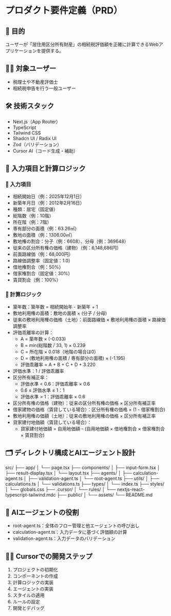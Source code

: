 # プロダクト要件定義（PRD）

## 🎯 目的
ユーザーが「居住用区分所有財産」の相続税評価額を正確に計算できるWebアプリケーションを提供する。

## 🧑‍💻 対象ユーザー
- 税理士や不動産評価士
- 相続税申告を行う一般ユーザー

## 🛠️ 技術スタック
- Next.js（App Router）
- TypeScript
- Tailwind CSS
- Shadcn UI / Radix UI
- Zod（バリデーション）
- Cursor AI（コード生成・補助）

## 🧮 入力項目と計算ロジック
### 📝 入力項目
- 相続開始日（例：2025年12月1日）
- 新築年月日（例：2012年2月16日）
- 種類：居宅（固定値）
- 総階数（例：10階）
- 所在階（例：7階）
- 専有部分の面積（例：63.26㎡）
- 敷地の面積（例：1306.00㎡）
- 敷地権の割合：分子（例：6608）、分母（例：369648）
- 従来の区分所有権の価格（建物）（例：6,148,686円）
- 前面路線価（例：68,000円）
- 路線価調整率（固定値：1.0）
- 借地権割合（例：50%）
- 借家権割合（固定値：30%）
- 賃貸割合（例：100%）

### 🧠 計算ロジック
- 築年数：築年数 = 相続開始年 - 新築年 + 1
- 敷地利用権の面積：敷地の面積 × (分子 / 分母)
- 従来の敷地利用権の価格（土地）：前面路線価 × 敷地利用権の面積 × 路線価調整率
- 評価乖離率の計算：
  - A = 築年数 × (-0.033)
  - B = min(総階数 / 33, 1) × 0.239
  - C = 所在階 × 0.018（地階の場合は0）
  - D = (敷地利用権の面積 / 専有部分の面積) × (-1.195)
  - 評価乖離率 = A + B + C + D + 3.220
- 評価水準：1 / 評価乖離率
- 区分所有補正率：
  - 評価水準 < 0.6：評価乖離率 × 0.6
  - 0.6 ≤ 評価水準 ≤ 1：1
  - 評価水準 > 1：評価乖離率 × 0.6
- 区分所有権の価格（建物）：従来の区分所有権の価格 × 区分所有補正率
- 借家建物の価格（賃貸している場合）：区分所有権の価格 × (1 - 借家権割合)
- 敷地利用権の価額（土地）：従来の敷地利用権の価格 × 区分所有補正率
- 貸家建付地価額（賃貸している場合）：
  - 貸家建付地価額 = 自用地価額 - (自用地価額 × 借地権割合 × 借家権割合 × 賃貸割合)

## 🗂️ ディレクトリ構成とAIエージェント設計

src/
├── app/
│   └── page.tsx
├── components/
│   ├── input-form.tsx
│   ├── result-display.tsx
│   └── layout.tsx
├── agents/
│   ├── calculation-agent.ts
│   ├── validation-agent.ts
│   └── root-agent.ts
├── utils/
│   ├── calculations.ts
│   └── validations.ts
├── types/
│   └── index.ts
├── styles/
│   └── globals.css
├── .cursor/
│   └── rules/
│       └── nextjs-react-typescript-tailwind.mdc
├── public/
│   └── assets/
└── README.md

## 🤖 AIエージェントの役割
- root-agent.ts：全体のフロー管理と他エージェントの呼び出し
- calculation-agent.ts：入力データに基づく評価額の計算
- validation-agent.ts：入力データのバリデーション

## 🧑‍💻 Cursorでの開発ステップ
1. プロジェクトの初期化
2. コンポーネントの作成
3. 計算ロジックの実装
4. エージェントの実装
5. スタイルの適用
6. ルールの設定
7. 開発とデバッグ 